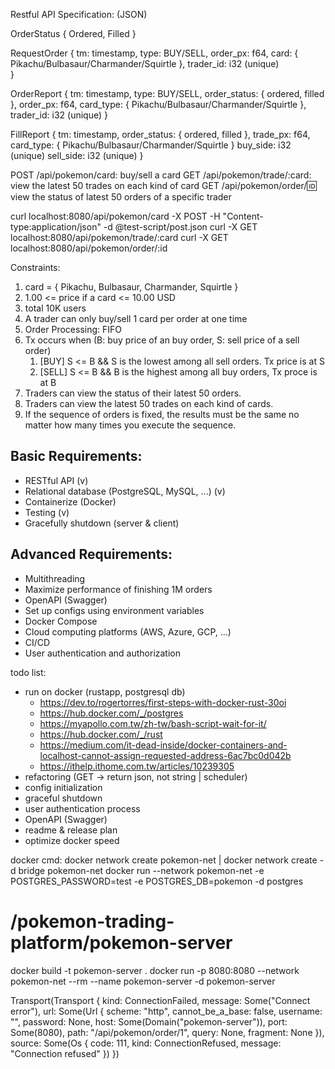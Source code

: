 Restful API Specification: (JSON)

OrderStatus {
    Ordered,
    Filled
}

RequestOrder {
    tm: timestamp,
    type: BUY/SELL,
    order_px: f64,
    card: { Pikachu/Bulbasaur/Charmander/Squirtle },
    trader_id: i32 (unique)    
}

OrderReport {
    tm: timestamp,
    type: BUY/SELL,
    order_status: { ordered, filled },
    order_px: f64,
    card_type: { Pikachu/Bulbasaur/Charmander/Squirtle },
    trader_id: i32 (unique)
}

FillReport {
    tm: timestamp,
    order_status: { ordered, filled },
    trade_px: f64,
    card_type: { Pikachu/Bulbasaur/Charmander/Squirtle }
    buy_side: i32 (unique)
    sell_side: i32 (unique)
}

POST /api/pokemon/card: buy/sell a card
GET /api/pokemon/trade/:card: view the latest 50 trades on each kind of card
GET /api/pokemon/order/:id: view the status of latest 50 orders of a specific trader

curl localhost:8080/api/pokemon/card -X POST -H "Content-type:application/json" -d @test-script/post.json
curl -X GET localhost:8080/api/pokemon/trade/:card
curl -X GET localhost:8080/api/pokemon/order/:id

Constraints:
1. card = { Pikachu, Bulbasaur, Charmander, Squirtle }
2. 1.00 <= price if a card <= 10.00 USD
3. total 10K users
4. A trader can only buy/sell 1 card per order at one time
5. Order Processing: FIFO
6. Tx occurs when (B: buy price of an buy order, S: sell price of a sell order)
   1. [BUY] S <= B && S is the lowest among all sell orders. Tx price is at S
   2. [SELL] S <= B && B is the highest among all buy orders, Tx proce is at B 
7. Traders can view the status of their latest 50 orders.
8. Traders can view the latest 50 trades on each kind of cards.
9. If the sequence of orders is fixed, the results must be the same no matter how many times you execute the sequence.

## Basic Requirements:
- RESTful API (v)
- Relational database (PostgreSQL, MySQL, ...) (v)
- Containerize (Docker)
- Testing (v)
- Gracefully shutdown (server & client)
## Advanced Requirements:
- Multithreading
- Maximize performance of finishing 1M orders
- OpenAPI (Swagger)
- Set up configs using environment variables
- Docker Compose
- Cloud computing platforms (AWS, Azure, GCP, ...) 
- CI/CD
- User authentication and authorization

todo list:
- run on docker (rustapp, postgresql db)
    * https://dev.to/rogertorres/first-steps-with-docker-rust-30oi
    * https://hub.docker.com/_/postgres
    * https://myapollo.com.tw/zh-tw/bash-script-wait-for-it/
    * https://hub.docker.com/_/rust
    * https://medium.com/it-dead-inside/docker-containers-and-localhost-cannot-assign-requested-address-6ac7bc0d042b
    * https://ithelp.ithome.com.tw/articles/10239305
- refactoring (GET -> return json, not string | scheduler)
- config initialization
- graceful shutdown
- user authentication process
- OpenAPI (Swagger)
- readme & release plan
- optimize docker speed

docker cmd:
docker network create pokemon-net | docker network create -d bridge pokemon-net
docker run --network pokemon-net -e POSTGRES_PASSWORD=test -e POSTGRES_DB=pokemon -d postgres
# /pokemon-trading-platform/pokemon-server
docker build -t pokemon-server .
docker run -p 8080:8080 --network pokemon-net --rm --name pokemon-server -d pokemon-server

Transport(Transport { kind: ConnectionFailed, message: Some("Connect error"), url: Some(Url { scheme: "http", cannot_be_a_base: false, username: "", password: None, host: Some(Domain("pokemon-server")), port: Some(8080), path: "/api/pokemon/order/1", query: None, fragment: None }), source: Some(Os { code: 111, kind: ConnectionRefused, message: "Connection refused" }) })